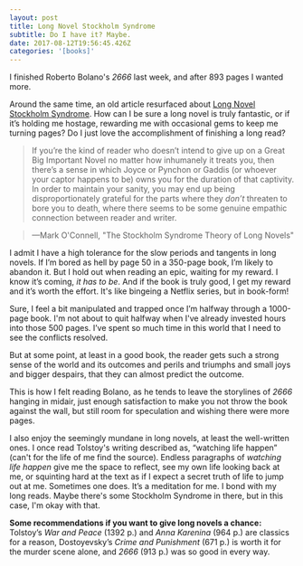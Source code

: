 ```yaml
---
layout: post
title: Long Novel Stockholm Syndrome
subtitle: Do I have it? Maybe.
date: 2017-08-12T19:56:45.426Z
categories: '[books]'
---
```

I finished Roberto Bolano's _2666_ last week, and after 893 pages I wanted more.

Around the same time, an old article resurfaced about [Long Novel Stockholm Syndrome](http://www.themillions.com/2011/05/the-stockholm-syndrome-theory-of-long-novels.html). How can I be sure a long novel is truly fantastic, or if it’s holding me hostage, rewarding me with occasional gems to keep me turning pages? Do I just love the accomplishment of finishing a long read?

>If you’re the kind of reader who doesn’t intend to give up on a Great Big Important Novel no matter how inhumanely it treats you, then there’s a sense in which Joyce or Pynchon or Gaddis (or whoever your captor happens to be) owns you for the duration of that captivity. In order to maintain your sanity, you may end up being disproportionately grateful for the parts where they _don’t_ threaten to bore you to death, where there seems to be some genuine empathic connection between reader and writer.

> —Mark O'Connell, "The Stockholm Syndrome Theory of Long Novels"

I admit I have a high tolerance for the slow periods and tangents in long novels. If I’m bored as hell by page 50 in a 350-page book, I’m likely to abandon it. But I hold out when reading an epic, waiting for my reward. I know it’s coming, _it has to be_. And if the book is truly good, I get my reward and it’s worth the effort. It's like bingeing a Netflix series, but in book-form!

Sure, I feel a bit manipulated and trapped once I’m halfway through a 1000-page book. I'm not about to quit halfway when I've already invested hours into those 500 pages. I’ve spent so much time in this world that I need to see the conflicts resolved. 

But at some point, at least in a good book, the reader gets such a strong sense of the world and its outcomes and perils and triumphs and small joys and bigger despairs, that they can almost predict the outcome.

This is how I felt reading Bolano, as he tends to leave the storylines of _2666_ hanging in midair, just enough satisfaction to make you not throw the book against the wall, but still room for speculation and wishing there were more pages. 

I also enjoy the seemingly mundane in long novels, at least the well-written ones. I once read Tolstoy's writing described as, “watching life happen” (can't for the life of me find the source). Endless paragraphs of _watching life happen_ give me the space to reflect, see my own life looking back at me, or squinting hard at the text as if I expect a secret truth of life to jump out at me. Sometimes one does. It’s a meditation for me. I bond with my long reads. Maybe there's some Stockholm Syndrome in there, but in this case, I'm okay with that.

**Some recommendations if you want to give long novels a chance:** Tolstoy’s _War and Peace_ (1392 p.) and _Anna Karenina_ (964 p.) are classics for a reason, Dostoyevsky’s _Crime and Punishment_ (671 p.) is worth it for the murder scene alone, and _2666_ (913 p.) was so good in every way. 


